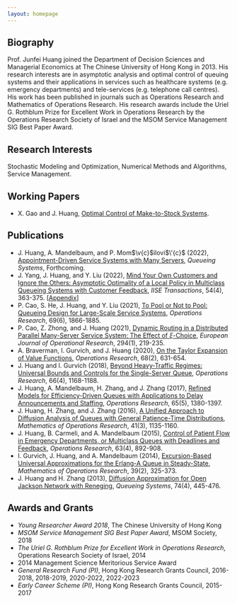 ```yaml
---
layout: homepage
---
```


## Biography

Prof. Junfei Huang joined the Department of Decision Sciences and Managerial Economics at The Chinese University of Hong Kong in 2013. His research interests are in asymptotic analysis and optimal control of queuing systems and their applications in services such as healthcare systems (e.g. emergency departments) and tele-services (e.g. telephone call centres). His work has been published in journals such as Operations Research and Mathematics of Operations Research. His research awards include the Uriel G. Rothblum Prize for Excellent Work in Operations Research by the Operations Research Society of Israel and the MSOM Service Management SIG Best Paper Award.

## Research Interests

Stochastic Modeling and Optimization, Numerical Methods and Algorithms, Service Management.

## Working Papers

<!-- - X. Gao, J. Huang and J. Zhang, [Technical Note -- Optimal Control of Omnichannel Service Systems with Pick-up Guarantees](./papers/Omnichannel_HlambdaG.pdf) -->
- X. Gao  and J. Huang, [Optimal Control of Make-to-Stock Systems](./papers/BCP.pdf).


## Publications

- J. Huang, A. Mandelbaum, and P. Mom$\v{c}$ilovi$\'{c}$ (2022), [Appointment-Driven Service Systems with Many Servers](./papers/), *Queueing Systems*, Forthcoming.
- J. Yang, J. Huang, and Y. Liu (2022), [Mind Your Own Customers and Ignore the Others: Asymptotic Optimality of a Local Policy in Multiclass Queueing Systems with Customer Feedback](https://www.tandfonline.com/doi/full/10.1080/24725854.2021.1952358), *IISE Transactions*, 54(4), 363-375. [[Appendix](./papers/LocalSupplemental.pdf)]
- P. Cao, S. He, J. Huang, and Y. Liu (2021), [To Pool or Not to Pool: Queueing Design for Large-Scale Service Systems](https://doi.org/10.1287/opre.2019.1976), *Operations Research*, 69(6), 1866-1885.
- P. Cao, Z. Zhong, and J. Huang (2021), [Dynamic Routing in a Distributed Parallel Many-Server Service System: The Effect of $\xi$-Choice](https://doi.org/10.1016/j.ejor.2021.01.026), *European Journal of Operational Research*, 294(1), 219-235.
- A. Braverman, I. Gurvich, and J. Huang (2020), [On the Taylor Expansion of Value Functions](https://doi.org/10.1287/opre.2019.1903), *Operations Research*, 68(2), 631-654.
- J. Huang and I. Gurvich (2018), [Beyond Heavy-Traffic Regimes: Universal Bounds and Controls for the Single-Server Queue](https://doi.org/10.1287/opre.2017.1715), *Operations Research*, 66(4), 1168-1188.
- J. Huang, A. Mandelbaum, H. Zhang, and J. Zhang (2017), [Refined Models for Efficiency-Driven Queues with Applications to Delay Announcements and Staffing](https://doi.org/10.1287/opre.2017.1619), *Operations Research*, 65(5), 1380-1397.
- J. Huang, H. Zhang, and J. Zhang (2016), [A Unified Approach to Diffusion Analysis of Queues with General Patience-Time Distributions](https://doi.org/10.1287/moor.2015.0772), *Mathematics of Operations Research*, 41(3), 1135-1160.
- J. Huang, B. Carmeli, and A. Mandelbaum (2015), [Control of Patient Flow in Emergency Departments, or Multiclass Queues with Deadlines and Feedback](https://doi.org/10.1287/opre.2015.1389), *Operations Research*, 63(4), 892-908.
- I. Gurvich, J. Huang, and A. Mandelbaum (2014), [Excursion-Based Universal Approximations for the Erlang-A Queue in Steady-State](https://doi.org/10.1287/moor.2013.0606), *Mathematics of Operations Research*, 39(2), 325-373.
- J. Huang and H. Zhang (2013), [Diffusion Approximation for Open Jackson Network with Reneging](https://link.springer.com/article/10.1007/s11134-012-9335-5), *Queueing Systems*, 74(4), 445-476.

## Awards and Grants

- *Young Researcher Award 2018*, The Chinese University of Hong Kong
- *MSOM Service Management SIG Best Paper Award*, MSOM Society, 2018
- *The Uriel G. Rothblum Prize for Excellent Work in Operations Research*, Operations Research Society of Israel, 2014
- 2014 Management Science Meritorious Service Award
- *General Research Fund (PI)*, Hong Kong Research Grants Council, 2016-2018, 2018-2019, 2020-2022, 2022-2023
- *Early Career Scheme (PI)*, Hong Kong Research Grants Council, 2015-2017